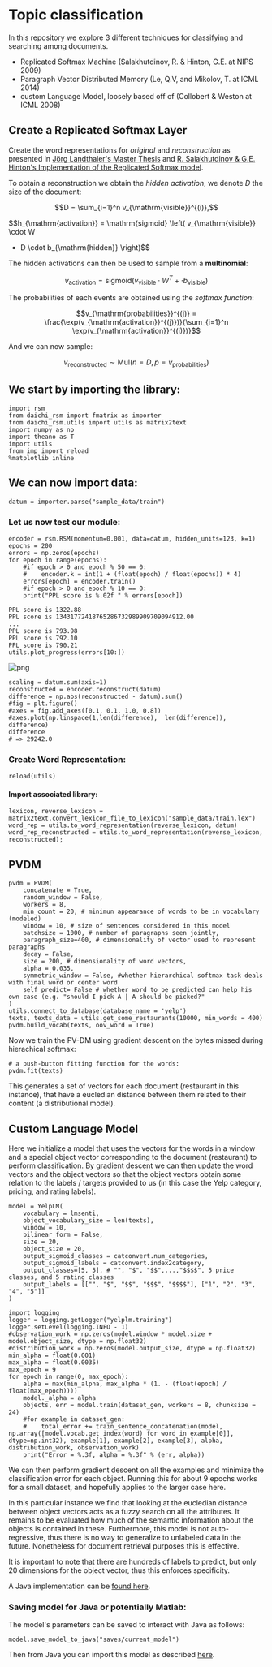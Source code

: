 # Topic classification

In this repository we explore 3 different techniques for classifying and searching among documents.

* Replicated Softmax Machine (Salakhutdinov, R. & Hinton, G.E. at NIPS 2009)
* Paragraph Vector Distributed Memory (Le, Q.V, and Mikolov, T. at ICML 2014)
* custom Language Model, loosely based off of (Collobert & Weston at ICML 2008)

## Create a **Replicated Softmax Layer**

Create the word representations for *original* and *reconstruction* as presented
in [Jörg Landthaler's Master Thesis](http://www.fylance.de/msc/landthal2011.pdf)
and [R. Salakhutdinov & G.E. Hinton's Implementation of the Replicated Softmax
model](http://www.mit.edu/~rsalakhu/papers/repsoft.pdf).

To obtain a reconstruction we obtain the *hidden activation*, we denote $D$ the
size of the document:

$$D = \sum_{i=1}^n v_{\mathrm{visible}}^{(i)},$$

$$h_{\mathrm{activation}} = \mathrm{sigmoid} \left( v_{\mathrm{visible}} \cdot W
+ D \cdot b_{\mathrm{hidden}} \right)$$

The hidden activations can then be used to sample from a **multinomial**:

$$v_{\mathrm{activation}} = \mathrm{sigmoid} \left( v_{\mathrm{visible}} \cdot
W^T + \cdot b_{\mathrm{visible}} \right)$$

The probabilities of each events are obtained using the *softmax function*:

$$v_{\mathrm{probabilities}}^{(j)} =
\frac{\exp(v_{\mathrm{activation}}^{(j)})}{\sum_{i=1}^n
\exp(v_{\mathrm{activation}}^{(i)})}$$

And we can now sample:

$$v_{\mathrm{reconstructed}} \sim \mathrm{Mul}\left(n=D, p =
v_{\mathrm{probabilities}}\right)$$


## We start by importing the library:

    import rsm
    from daichi_rsm import fmatrix as importer
    from daichi_rsm.utils import utils as matrix2text
    import numpy as np
    import theano as T
    import utils
    from imp import reload
    %matplotlib inline

## We can now import data:

    datum = importer.parse("sample_data/train")

### Let us now test our module:

    encoder = rsm.RSM(momentum=0.001, data=datum, hidden_units=123, k=1)
    epochs = 200
    errors = np.zeros(epochs)
    for epoch in range(epochs):
        #if epoch > 0 and epoch % 50 == 0:
        #    encoder.k = int(1 + (float(epoch) / float(epochs)) * 4)
        errors[epoch] = encoder.train()
        #if epoch > 0 and epoch % 10 == 0:
        print("PPL score is %.02f " % errors[epoch])

    PPL score is 1322.88 
    PPL score is 13431772418765286732989909709094912.00 
    ...
    PPL score is 793.98 
    PPL score is 792.10 
    PPL score is 790.21 
    utils.plot_progress(errors[10:])


![png](https://raw.githubusercontent.com/JonathanRaiman/rsm/master/RSM%20Notebook_files/RSM%20Notebook_11_0.png)

    scaling = datum.sum(axis=1)
    reconstructed = encoder.reconstruct(datum)
    difference = np.abs(reconstructed - datum).sum()
    #fig = plt.figure()
    #axes = fig.add_axes([0.1, 0.1, 1.0, 0.8])
    #axes.plot(np.linspace(1,len(difference),  len(difference)), difference)
    difference
    # => 29242.0

### Create Word Representation:

    reload(utils)

#### Import associated library:

    lexicon, reverse_lexicon = matrix2text.convert_lexicon_file_to_lexicon("sample_data/train.lex")
    word_rep = utils.to_word_representation(reverse_lexicon, datum)
    word_rep_reconstructed = utils.to_word_representation(reverse_lexicon, reconstructed);

## PVDM

    pvdm = PVDM(
        concatenate = True,
        random_window = False,
        workers = 8,
        min_count = 20, # minimun appearance of words to be in vocabulary (modeled)
        window = 10, # size of sentences considered in this model
        batchsize = 1000, # number of paragraphs seen jointly,
        paragraph_size=400, # dimensionality of vector used to represent paragraphs
        decay = False,
        size = 200, # dimensionality of word vectors,
        alpha = 0.035,
        symmetric_window = False, #whether hierarchical softmax task deals with final word or center word
        self_predict= False # whether word to be predicted can help his own case (e.g. "should I pick A | A should be picked?"
    )
    utils.connect_to_database(database_name = 'yelp')
    texts, texts_data = utils.get_some_restaurants(10000, min_words = 400)
    pvdm.build_vocab(texts, oov_word = True)

Now we train the PV-DM using gradient descent on the bytes missed during hierachical softmax:

    # a push-button fitting function for the words:
    pvdm.fit(texts)


This generates a set of vectors for each document (restaurant in this instance), that have a eucledian distance between them related to their content (a distributional model).

## Custom Language Model
    

Here we initialize a model that uses the vectors for the words in a window and a special object vector corresponding to the document (restaurant) to perform classification. By gradient descent we can then update the word vectors and the object vectors so that the object vectors obtain some relation to the labels / targets provided to us (in this case the Yelp category, pricing, and rating labels).
    
    model = YelpLM(
        vocabulary = lmsenti,
        object_vocabulary_size = len(texts),
        window = 10,
        bilinear_form = False,
        size = 20,
        object_size = 20,
        output_sigmoid_classes = catconvert.num_categories,
        output_sigmoid_labels = catconvert.index2category,
        output_classes=[5, 5], # "", "$", "$$",...,"$$$$", 5 price classes, and 5 rating classes
        output_labels = [["", "$", "$$", "$$$", "$$$$"], ["1", "2", "3", "4", "5"]]
    )

    import logging
    logger = logging.getLogger("yelplm.training")
    logger.setLevel(logging.INFO - 1)
    #observation_work = np.zeros(model.window * model.size + model.object_size, dtype = np.float32)
    #distribution_work = np.zeros(model.output_size, dtype = np.float32)
    min_alpha = float(0.001)
    max_alpha = float(0.0035)
    max_epoch = 9
    for epoch in range(0, max_epoch):
        alpha = max(min_alpha, max_alpha * (1. - (float(epoch) / float(max_epoch))))
        model._alpha = alpha
        objects, err = model.train(dataset_gen, workers = 8, chunksize = 24)
        #for example in dataset_gen:
        #    total_error += train_sentence_concatenation(model, np.array([model.vocab.get_index(word) for word in example[0]], dtype=np.int32), example[1], example[2], example[3], alpha, distribution_work, observation_work)
        print("Error = %.3f, alpha = %.3f" % (err, alpha))


We can then perform gradient descent on all the examples and minimize the classification error for each object. Running this for about 9 epochs works for a small dataset, and hopefully applies to the larger case here.

In this particular instance we find that looking at the eucledian distance between object vectors acts as a fuzzy search on all the attributes. It remains to be evaluated how much of the semantic information about the objects is contained in these. Furthermore, this model is not auto-regressive, thus there is no way to generalize to unlabeled data in the future. Nonetheless for document retrieval purposes this is effective.

It is important to note that there are hundreds of labels to predict, but only 20 dimensions for the object vector, thus this enforces specificity.

A Java implementation can be [found here](https://git.mers.csail.mit.edu/jraiman/yelplm/tree/master#yelp-language-model).

### Saving model for Java or potentially Matlab:

The model's parameters can be saved to interact with Java as follows:

    model.save_model_to_java("saves/current_model")

Then from Java you can import this model as described [here](https://git.mers.csail.mit.edu/jraiman/yelplm/tree/master#load-language-model).



